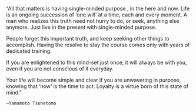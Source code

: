 



“All that matters is having single-minded purpose ,
in the here and now. Life is an ongoing succession 
of ‘one will’ at a time, each and every moment.
A man who realizes this truth need not hurry to do, 
or seek, anything else anymore. Just live in the present
with single-minded purpose. 
 
People forget this important truth, and keep seeking other 
things to accomplish. Having the resolve to stay the course 
comes only with years of dedicated training. 
 
If you are enlightened to this mind-set just once, 
it will always be with you, even if you are not conscious
of it everyday. 
 
Your life will become simple and clear if 
you are unwavering in purpose, knowing that ‘now’ is the time to act. 
Loyalty is a virtue born of this state of mind.”
    
    ―Yamamoto Tsunetomo
